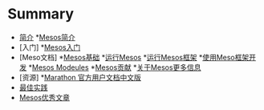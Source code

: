# Summary

* [简介](overview/README.md)
    *[Mesos简介](overvice/Introduction-of-Mesos.md)
* [入门]
    *[Mesos入门](primer/Mesos-of-Getting-Started.md)
* [Meso文档]
    *[Mesos基础](document/Mesos-Fundamentals)
    *[运行Mesos](document/runing-Mesos)
    *[运行Mesos框架](document/Running-mesos-Frameworks)
    *[使用Meso框架开发](document/Developing-Mesos-Frameworks)
    *[Mesos Modeules](document/Mesos-Modeules)
    *[Mesos贡献](document/Contributing-to-Mesos)
    *[关于Mesos更多信息](document/More-info-about-Mesos)
* [资源]
    *[Marathon 官方用户文档中文版](resource)
* [最佳实践](best-practices)
* [Mesos优秀文章](excellent—article)
